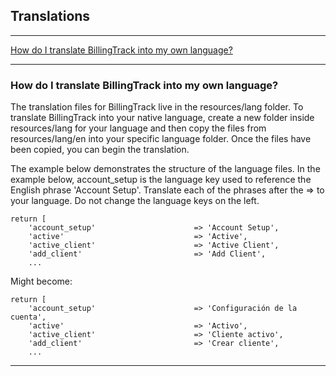 Translations
---

---

[How do I translate BillingTrack into my own language?](#how-do-i-translate-billingtrack-into-my-own-language)

---

<a id="how-do-i-translate-billingtrack-into-my-own-language"></a>
### How do I translate BillingTrack into my own language?

The translation files for BillingTrack live in the resources/lang
folder. To translate BillingTrack into your native language, create a
new folder inside resources/lang for your language and then copy the
files from resources/lang/en into your specific language folder. Once
the files have been copied, you can begin the translation.

The example below demonstrates the structure of the language files. In
the example below, account\_setup is the language key used to reference
the English phrase 'Account Setup'. Translate each of the phrases after
the =&gt; to your language. Do not change the language keys on the left.

    return [
        'account_setup'                      => 'Account Setup',
        'active'                             => 'Active',
        'active_client'                      => 'Active Client',
        'add_client'                         => 'Add Client',
        ...

Might become:

    return [
        'account_setup'                      => 'Configuración de la cuenta',
        'active'                             => 'Activo',
        'active_client'                      => 'Cliente activo',
        'add_client'                         => 'Crear cliente',
        ...

---
